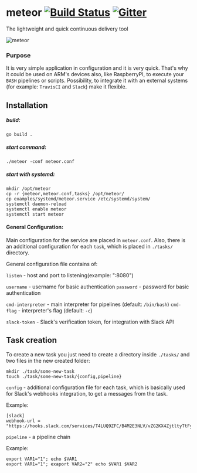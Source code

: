 # meteor [![Build Status](https://travis-ci.org/incu6us/meteor.svg)](https://travis-ci.org/incu6us/meteor) [![Gitter](https://badges.gitter.im/Join%20Chat.svg)](https://gitter.im/meteor-cd/Lobby?utm_source=badge&utm_medium=badge&utm_campaign=pr-badge)

The lightweight and quick continuous delivery tool 

![meteor](https://raw.githubusercontent.com/incu6us/meteor/master/examples/images/meteor.png)

### Purpose
It is very simple application in configuration and it is very quick. That's why it could be used on ARM's devices also, like RaspberryPI, to execute your `BASH` pipelines or scripts. Possibility, to integrate it with an external systems (for example: `TravisCI` and `Slack`) make it flexible. 

## Installation
##### build:
```
go build .
```

##### start command:
```
./meteor -conf meteor.conf
```

##### start with *systemd*:

```
mkdir /opt/meteor
cp -r {meteor,meteor.conf,tasks} /opt/meteor/
cp examples/systemd/meteor.service /etc/systemd/system/
systemctl daemon-reload
systemctl enable meteor
systemctl start meteor
```

#### General Configuration:
Main configuration for the service are placed in `meteor.conf`. Also, there is an additional configuration for each `task`, which is placed in `./tasks/` directory.  

General configuration file contains of:

`listen` - host and port to listening(example: ":8080")

`username` - username for basic authentication
`password` - password for basic authentication

`cmd-interpreter` - main interpreter for pipelines (default: `/bin/bash`)
`cmd-flag` - interpreter's flag (default: `-c`)

`slack-token` - Slack's verification token, for integration with Slack API

## Task creation
To create a new task you just need to create a directory inside `./tasks/` and two files in the new created folder:
 
 ```
 mkdir ./task/some-new-task
 touch ./task/some-new-task/{config,pipeline}
 ```

`config` - additional configuration file for each task, which is basically used for Slack's webhooks integration, to get a messages from the task. 

Example:
```
[slack]
webhook-url = "https://hooks.slack.com/services/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"
```

`pipeline` - a pipeline chain

Example:
```
export VAR1="1"; echo $VAR1
export VAR1="1"; exaport VAR2="2" echo $VAR1 $VAR2
```
